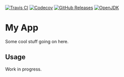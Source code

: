 [![Travis CI](https://img.shields.io/travis/com/hendraanggrian/app)](https://travis-ci.com/github/hendraanggrian/app/)
[![Codecov](https://img.shields.io/codecov/c/github/hendraanggrian/app)](https://codecov.io/gh/hendraanggrian/app/)
[![GitHub Releases](https://img.shields.io/github/release/hendraanggrian/app)](https://github.com/hendraanggrian/app/releases/)
[![OpenJDK](https://img.shields.io/badge/jdk-1.8%2Binformational+)](https://openjdk.java.net/projects/jdk8/)

# My App

Some cool stuff going on here.

## Usage

Work in progress.
